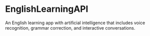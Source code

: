# EnglishLearningAPI
An English learning app with artificial intelligence that includes voice recognition, grammar correction, and interactive conversations.
